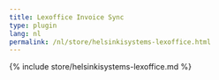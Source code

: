 ```yaml
---
title: Lexoffice Invoice Sync
type: plugin
lang: nl
permalink: /nl/store/helsinkisystems-lexoffice.html
---
```


{% include store/helsinkisystems-lexoffice.md %}
